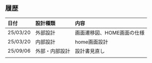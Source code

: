 ## 履歴

|日付|設計種類|内容|
|:----|:----|:----|
|25/03/20|外部設計|画面遷移図、HOME画面の仕様|
|25/03/20|内部設計|home画面設計|
|25/09/06|外部・内部設計|設計書見直し|
||||